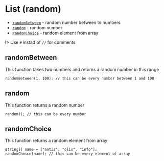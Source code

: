 # List (random)
* [`randomBetween`](#randomBetween) - random number between to numbers
* [`random`](#random) - random number
* [`randomChoice`](#randomChoice) - random element from array

!> Use `#` instad of `//` for comments

## randomBetween
This function takes two numbers and returns a random number in this range
```clike
randomBetween(1, 100); // this can be every number between 1 and 100 
```

## random
This function returns a random number
```clike
random(); // this can be every number 
```

## randomChoice
This function returns a random element from array
```clike
string[] name = ["antis", "olix", "info"];
randomChoice(name); // this can be every element of array
```
